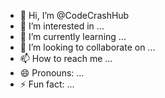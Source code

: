 - 👋 Hi, I’m @CodeCrashHub
- 👀 I’m interested in ...
- 🌱 I’m currently learning ...
- 💞️ I’m looking to collaborate on ...
- 📫 How to reach me ...
- 😄 Pronouns: ...
- ⚡ Fun fact: ...

<!---
CodeCrashHub/CodeCrashHub is a ✨ special ✨ repository because its `README.md` (this file) appears on your GitHub profile.
You can click the Preview link to take a look at your changes.
--->
